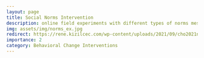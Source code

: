 ```yaml
---
layout: page
title: Social Norms Intervention
description: online field experiments with different types of norms messages
img: assets/img/norms_ex.jpg
redirect: https://rene.kizilcec.com/wp-content/uploads/2021/09/cho2021norms.pdf
importance: 2
category: Behavioral Change Interventions
---
```

